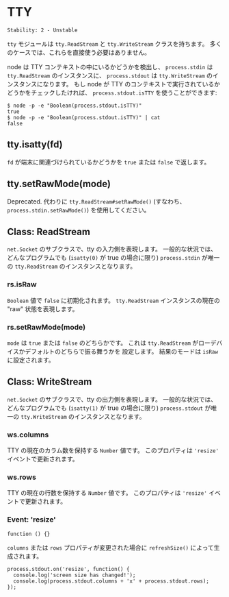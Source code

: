 # TTY

    Stability: 2 - Unstable

<!--
The `tty` module houses the `tty.ReadStream` and `tty.WriteStream` classes. In
most cases, you will not need to use this module directly.
-->

`tty` モジュールは `tty.ReadStream` と `tty.WriteStream` クラスを持ちます。
多くのケースでは、これらを直接使う必要はありません。

<!--
When node detects that it is being run inside a TTY context, then `process.stdin`
will be a `tty.ReadStream` instance and `process.stdout` will be
a `tty.WriteStream` instance. The preferred way to check if node is being run in
a TTY context is to check `process.stdout.isTTY`:
-->

node は TTY コンテキストの中にいるかどうかを検出し、
`process.stdin` は `tty.ReadStream` のインスタンスに、
`process.stdout` は `tty.WriteStream` のインスタンスになります。
もし node が TTY のコンテキストで実行されているかどうかをチェックしたければ、
`process.stdout.isTTY` を使うことができます:

    $ node -p -e "Boolean(process.stdout.isTTY)"
    true
    $ node -p -e "Boolean(process.stdout.isTTY)" | cat
    false


## tty.isatty(fd)

<!--
Returns `true` or `false` depending on if the `fd` is associated with a
terminal.
-->

`fd` が端末に関連づけられているかどうかを `true` または `false` で返します。


## tty.setRawMode(mode)

<!--
Deprecated. Use `tty.ReadStream#setRawMode()`
(i.e. `process.stdin.setRawMode()`) instead.
-->

Deprecated.
代わりに `tty.ReadStream#setRawMode()` (すなわち、`process.stdin.setRawMode()`)
を使用してください。

## Class: ReadStream

<!--
A `net.Socket` subclass that represents the readable portion of a tty. In normal
circumstances, `process.stdin` will be the only `tty.ReadStream` instance in any
node program (only when `isatty(0)` is true).
-->

`net.Socket` のサブクラスで、tty の入力側を表現します。
一般的な状況では、どんなプログラムでも (`isatty(0)` が true の場合に限り)
`process.stdin` が唯一の `tty.ReadStream` のインスタンスとなります。

### rs.isRaw

<!--
A `Boolean` that is initialized to `false`. It represents the current "raw" state
of the `tty.ReadStream` instance.
-->

`Boolean` 値で `false` に初期化されます。
`tty.ReadStream` インスタンスの現在の "raw" 状態を表現します。

### rs.setRawMode(mode)

<!--
`mode` should be `true` or `false`. This sets the properties of the
`tty.ReadStream` to act either as a raw device or default. `isRaw` will be set
to the resulting mode.
-->

`mode` は `true` または `false` のどちらかです。
これは `tty.ReadStream` がローデバイスかデフォルトのどちらで振る舞うかを
設定します。
結果のモードは `isRaw` に設定されます。


## Class: WriteStream

<!--
A `net.Socket` subclass that represents the writable portion of a tty. In normal
circumstances, `process.stdout` will be the only `tty.WriteStream` instance
ever created (and only when `isatty(1)` is true).
-->

`net.Socket` のサブクラスで、tty の出力側を表現します。
一般的な状況では、どんなプログラムでも (`isatty(1)` が true の場合に限り)
`process.stdout` が唯一の `tty.WriteStream` のインスタンスとなります。

### ws.columns

<!--
A `Number` that gives the number of columns the TTY currently has. This property
gets updated on "resize" events.
-->

TTY の現在のカラム数を保持する `Number` 値です。
このプロパティは `'resize'` イベントで更新されます。

### ws.rows

<!--
A `Number` that gives the number of rows the TTY currently has. This property
gets updated on "resize" events.
-->

TTY の現在の行数を保持する `Number` 値です。
このプロパティは `'resize'` イベントで更新されます。

### Event: 'resize'

`function () {}`

<!--
Emitted by `refreshSize()` when either of the `columns` or `rows` properties
has changed.
-->

`columns` または `rows` プロパティが変更された場合に
`refreshSize()` によって生成されます。

    process.stdout.on('resize', function() {
      console.log('screen size has changed!');
      console.log(process.stdout.columns + 'x' + process.stdout.rows);
    });
